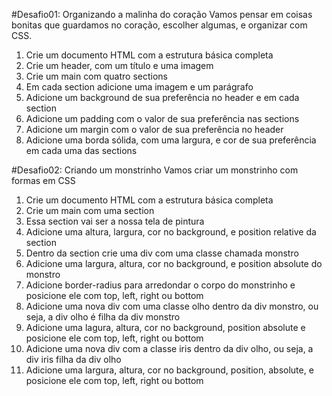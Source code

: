 #Desafio01: Organizando a malinha do coração
Vamos pensar em coisas bonitas que guardamos no coração, escolher algumas, e organizar com CSS.

1. Crie um documento HTML com a estrutura básica completa
2. Crie um header, com um título e uma imagem
3. Crie um main com quatro sections
4. Em cada section adicione uma imagem e um parágrafo 
5. Adicione um background de sua preferência no header e em cada section
6. Adicione um padding com o valor de sua preferência nas sections
7. Adicione um margin com o valor de sua preferência no header 
8. Adicione uma borda sólida, com uma largura, e cor de sua preferência em cada uma das sections

#Desafio02: Criando um monstrinho
Vamos criar um monstrinho com formas em CSS

1. Crie um documento HTML com a estrutura básica completa
2. Crie um main com uma section
3. Essa section vai ser a nossa tela de pintura
4. Adicione uma altura, largura, cor no background, e position relative da section
5. Dentro da section crie uma div com uma classe chamada monstro
6. Adicione uma largura, altura, cor no background, e position absolute do monstro
7. Adicione border-radius para arredondar o corpo do monstrinho e posicione ele com top, left, right ou bottom
8. Adicione uma nova div com uma classe olho dentro da div monstro, ou seja, a div olho é filha da div monstro
9. Adicione uma lagura, altura, cor no background, position absolute e posicione ele com top, left, right ou bottom
10. Adicione uma nova div com a classe iris dentro da div olho, ou seja, a div iris  filha da div olho
11. Adicione uma largura, altura, cor no background, position, absolute, e posicione ele com top, left, right ou bottom
